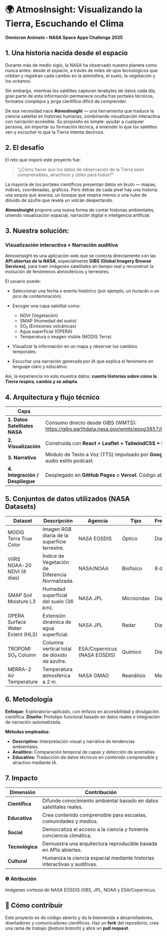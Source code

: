 # 🌍 **AtmosInsight: Visualizando la Tierra, Escuchando el Clima**
**Omnicron Animate – NASA Space Apps Challenge 2025**

## 1. Una historia nacida desde el espacio

Durante más de medio siglo, la NASA ha observado nuestro planeta como nunca antes: desde el espacio, a través de miles de ojos tecnológicos que orbitan y registran cada cambio en la atmósfera, el suelo, la vegetación y los océanos.

Sin embargo, mientras los satélites capturan terabytes de datos cada día, gran parte de esta información permanece oculta tras portales técnicos, formatos complejos y jerga científica difícil de comprender.

De esa necesidad nace **AtmosInsight** — una herramienta que traduce la ciencia satelital en historias humanas, combinando visualización interactiva con narración accesible.
Su propósito es simple: ayudar a cualquier persona, sin importar su formación técnica, a entender lo que los satélites ven y *escuchar* lo que la Tierra intenta decirnos.

## 2. El desafío

El reto que inspiró este proyecto fue:

> “¿Cómo hacer que los datos de observación de la Tierra sean comprensibles, atractivos y útiles para todos?”

La mayoría de los portales científicos presentan datos en bruto — mapas, índices, coordenadas, gráficos.
Pero detrás de cada píxel hay una historia: una sequía que avanza, un bosque que respira menos o una nube de dióxido de azufre que revela un volcán despertando.

**AtmosInsight** propone una nueva forma de contar historias ambientales, uniendo visualización espacial, narración digital e inteligencia artificial.

## 3. Nuestra solución:

### Visualización interactiva + Narración auditiva

AtmosInsight es una aplicación web que se conecta directamente con las **API abiertas de la NASA**, especialmente **GIBS (Global Imagery Browse Services)**, para traer imágenes satelitales en tiempo real y reconstruir la evolución de fenómenos atmosféricos y terrestres.

El usuario puede:

* Seleccionar una fecha o evento histórico (por ejemplo, un huracán o un pico de contaminación).
* Escoger una capa satelital como:

  * NDVI (Vegetación)
  * SMAP (Humedad del suelo)
  * SO₂ (Emisiones volcánicas)
  * Agua superficial (OPERA)
  * Temperatura o imagen visible (MODIS Terra)
* Visualizar la información en un mapa y observar los cambios temporales.
* Escuchar una narración generada por IA que explica el fenómeno en lenguaje claro y educativo.

Así, la experiencia no solo muestra datos: **cuenta historias sobre cómo la Tierra respira, cambia y se adapta**.

## 4. Arquitectura y flujo técnico

| **Capa**                          | **Descripción**                                                                                                                                          |
| --------------------------------- | -------------------------------------------------------------------------------------------------------------------------------------------------------- |
| **1. Datos Satelitales NASA**     | Consumo directo desde GIBS (WMTS): https://gibs.earthdata.nasa.gov/wmts/epsg3857/best/{LAYER}/default/{DATE}/GoogleMapsCompatible_Level9/{z}/{y}/{x}.png |
| **2. Visualización**              | Construida con **React + Leaflet + TailwindCSS + Framer Motion** para mapas interactivos e interfaz de usuario.                                          |
| **3. Narrativa**                  | Módulo de Texto a Voz (TTS) impulsado por **Google Cloud TTS** o **Notebook LM**, que convierte explicaciones automáticas en audio estilo podcast.       |
| **4. Integración / Despliegue**   | Desplegado en **GitHub Pages** o **Vercel**. Código abierto (Licencia MIT) y accesible públicamente para evaluación de la NASA.                          |

## 5. Conjuntos de datos utilizados (NASA Datasets)

| **Dataset**                      | **Descripción**                                 | **Agencia**                  | **Tipo**   | **Frecuencia** |
| -------------------------------- | ----------------------------------------------- | ---------------------------- | ---------- | -------------- |
| MODIS Terra True Color           | Imagen RGB diaria de la superficie terrestre.   | NASA EOSDIS                  | Óptico     | Diario         |
| VIIRS NOAA-20 NDVI (8 días)      | Índice de Vegetación de Diferencia Normalizada. | NASA/NOAA                    | Biofísico  | 8 días         |
| SMAP Soil Moisture L3            | Humedad superficial del suelo (36 km).          | NASA JPL                     | Microondas | Diario         |
| OPERA Surface Water Extent (HLS) | Extensión dinámica de agua superficial.         | NASA JPL                     | Radar      | Diario         |
| TROPOMI SO₂ Column               | Columna vertical total de dióxido de azufre.    | ESA/Copernicus (NASA EOSDIS) | Químico    | Diario         |
| MERRA-2 Air Temperature          | Temperatura atmosférica a 2 m.                  | NASA GMAO                    | Reanálisis | Mensual        |

## 6. Metodología

**Enfoque:** Exploratorio–aplicado, con énfasis en accesibilidad y divulgación científica.
**Diseño:** Prototipo funcional basado en datos reales e integración de narración automatizada.

**Métodos empleados:**

* **Descriptivo:** Interpretación visual y narrativa de tendencias ambientales.
* **Analítico:** Comparación temporal de capas y detección de anomalías.
* **Educativo:** Traducción de datos técnicos en contenido comprensible y atractivo mediante IA.

## 7. Impacto

| **Dimensión**   | **Contribución**                                                          |
| --------------- | ------------------------------------------------------------------------- |
| **Científica**  | Difunde conocimiento ambiental basado en datos satelitales reales.        |
| **Educativa**   | Crea contenido comprensible para escuelas, comunidades y medios.          |
| **Social**      | Democratiza el acceso a la ciencia y fomenta conciencia climática.        |
| **Tecnológica** | Demuestra una arquitectura reproducible basada en APIs abiertas.          |
| **Cultural**    | Humaniza la ciencia espacial mediante historias interactivas y auditivas. |

### 🌐 Atribución

Imágenes cortesía de NASA EOSDIS GIBS, JPL, NOAA y ESA/Copernicus.

## 🚀 Cómo contribuir

Este proyecto es de código abierto y da la bienvenida a desarrolladores, diseñadores y comunicadores científicos.
Haz un **fork** del repositorio, crea una rama de trabajo (*feature branch*) y abre un **pull request**.
